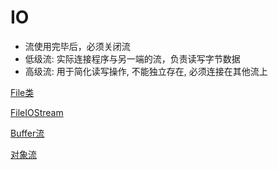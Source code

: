 # IO

- 流使用完毕后，必须关闭流
- 低级流: 实际连接程序与另一端的流，负责读写字节数据
- 高级流: 用于简化读写操作, 不能独立存在, 必须连接在其他流上

[File类](Java_File_Class.md)

[FileIOStream](Java_FileIOStream.md)

[Buffer流](Java_BufferedIOStream.md)

[对象流](Java)

